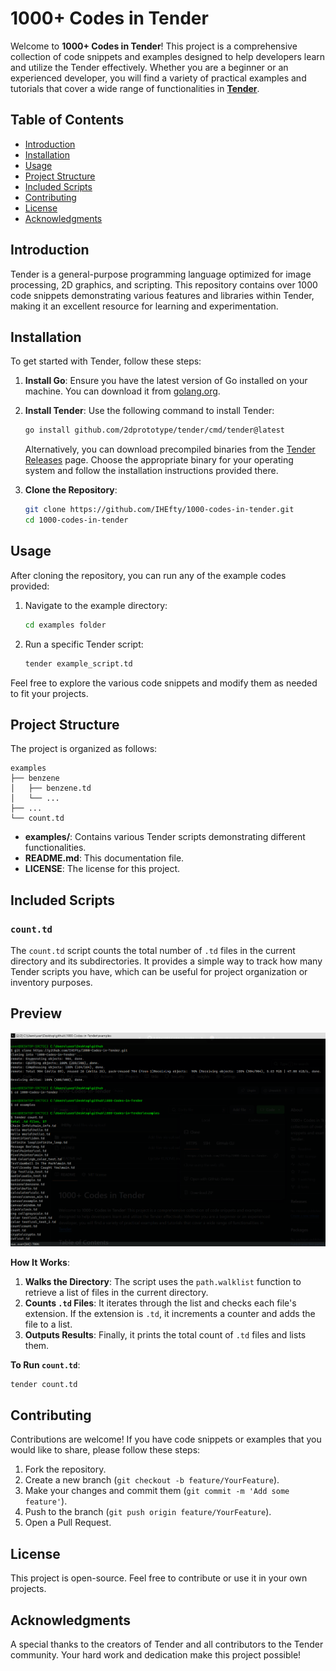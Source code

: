 
# 1000+ Codes in Tender

Welcome to **1000+ Codes in Tender**! This project is a comprehensive collection of code snippets and examples designed to help developers learn and utilize the Tender effectively. Whether you are a beginner or an experienced developer, you will find a variety of practical examples and tutorials that cover a wide range of functionalities in [**Tender**](https://github.com/2dprototype/tender).

## Table of Contents
- [Introduction](#introduction)
- [Installation](#installation)
- [Usage](#usage)
- [Project Structure](#project-structure)
- [Included Scripts](#included-scripts)
- [Contributing](#contributing)
- [License](#license)
- [Acknowledgments](#acknowledgments)

## Introduction

Tender is a general-purpose programming language optimized for image processing, 2D graphics, and scripting. This repository contains over 1000 code snippets demonstrating various features and libraries within Tender, making it an excellent resource for learning and experimentation.

## Installation

To get started with Tender, follow these steps:

1. **Install Go**: Ensure you have the latest version of Go installed on your machine. You can download it from [golang.org](https://golang.org/dl/).

2. **Install Tender**: Use the following command to install Tender:
   ```bash
   go install github.com/2dprototype/tender/cmd/tender@latest
   ```

   Alternatively, you can download precompiled binaries from the [Tender Releases](https://github.com/2dprototype/tender/releases) page. Choose the appropriate binary for your operating system and follow the installation instructions provided there.

3. **Clone the Repository**:
   ```bash
   git clone https://github.com/IHEfty/1000-codes-in-tender.git
   cd 1000-codes-in-tender
   ```

## Usage

After cloning the repository, you can run any of the example codes provided:

1. Navigate to the example directory:
   ```bash
   cd examples folder
   ```

2. Run a specific Tender script:
   ```bash
   tender example_script.td
   ```

Feel free to explore the various code snippets and modify them as needed to fit your projects.

## Project Structure

The project is organized as follows:

```
examples
├── benzene
│   ├── benzene.td
│   └── ...
├── ...
└── count.td
```

- **examples/**: Contains various Tender scripts demonstrating different functionalities.
- **README.md**: This documentation file.
- **LICENSE**: The license for this project.

## Included Scripts

### `count.td`

The `count.td` script counts the total number of `.td` files in the current directory and its subdirectories. It provides a simple way to track how many Tender scripts you have, which can be useful for project organization or inventory purposes.

## Preview

![preview](./count/preview.png)

**How It Works**:
1. **Walks the Directory**: The script uses the `path.walklist` function to retrieve a list of files in the current directory.
2. **Counts `.td` Files**: It iterates through the list and checks each file's extension. If the extension is `.td`, it increments a counter and adds the file to a list.
3. **Outputs Results**: Finally, it prints the total count of `.td` files and lists them.

**To Run `count.td`**:
```bash
tender count.td
```

## Contributing

Contributions are welcome! If you have code snippets or examples that you would like to share, please follow these steps:

1. Fork the repository.
2. Create a new branch (`git checkout -b feature/YourFeature`).
3. Make your changes and commit them (`git commit -m 'Add some feature'`).
4. Push to the branch (`git push origin feature/YourFeature`).
5. Open a Pull Request.

## License

This project is open-source. Feel free to contribute or use it in your own projects.

## Acknowledgments

A special thanks to the creators of Tender and all contributors to the Tender community. Your hard work and dedication make this project possible!
